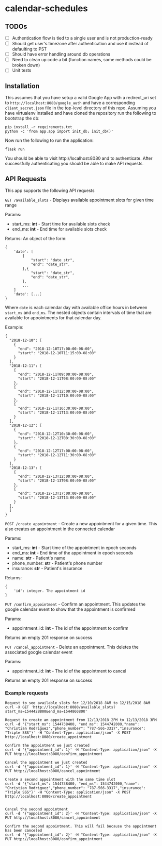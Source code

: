 # calendar-schedules

## TODOs

- [ ] Authentication flow is tied to a single user and is not production-ready
- [ ] Should get user's timezone after authentication and use it instead of defaulting to PST
- [ ] Should have error handling around db operations
- [ ] Need to clean up code a bit (function names, some methods could be broken down)
- [ ] Unit tests

## Installation

This assumes that you have setup a valid Google App with a redirect_uri set to `http://localhost:8080/google_auth` and have a corresponding `client_secret.json` file in the top-level directory of this repo. Assuming you have virtualenv installed and have cloned the repository run the following to bootstrap the db:

```
pip install -r requirements.txt
python -c 'from app.app import init_db; init_db()'
```

Now run the following to run the application:

```
flask run
```

You should be able to visit http://localhost:8080 and to authenticate. After successfully authenticating you should be able to make API requests.

## API Requests

This app supports the following API requests

`GET /available_slots` - Displays available appointment slots for given time range

Params:
- start_ms: **int** - Start time for available slots check
- end_ms: **int** - End time for available slots check

Returns:
An object of the form:
```
{
    'date': [
        {
            "start": "date_str",
            "end": "date_str",
        },{
            "start": "date_str",
            "end": "date_str",
        },
        ...
    ]
    'date': [...]
}
```
Where `date` is each calendar day with available office hours in between `start_ms` and `end_ms`. The nested objects contain intervals of time that are available for appointments for that calendar day.

Example:
```
{
  "2018-12-10": [
    {
      "end": "2018-12-10T17:00:00-08:00",
      "start": "2018-12-10T11:15:00-08:00"
    }
  ],
  "2018-12-11": [
    {
      "end": "2018-12-11T09:00:00-08:00",
      "start": "2018-12-11T08:00:00-08:00"
    },
    {
      "end": "2018-12-11T12:00:00-08:00",
      "start": "2018-12-11T10:00:00-08:00"
    },
    {
      "end": "2018-12-11T16:30:00-08:00",
      "start": "2018-12-11T13:00:00-08:00"
    }
  ],
  "2018-12-12": [
    {
      "end": "2018-12-12T10:30:00-08:00",
      "start": "2018-12-12T08:30:00-08:00"
    },
    {
      "end": "2018-12-12T17:00:00-08:00",
      "start": "2018-12-12T11:30:00-08:00"
    }
  ],
  "2018-12-13": [
    {
      "end": "2018-12-13T12:00:00-08:00",
      "start": "2018-12-13T08:00:00-08:00"
    },
    {
      "end": "2018-12-13T17:00:00-08:00",
      "start": "2018-12-13T13:00:00-08:00"
    }
  ],
  ]
}
```


`POST /create_appointment` - Create a new appointment for a given time. This also creates an appointment in the connected calendar

Params:
- start_ms: **int** - Start time of the appointment in epoch seconds
- end_ms: **int** - End time of the appointment in epoch seconds
- name: **str** - Patient's name
- phone_number: **str** - Patient's phone number
- insurance: **str** - Patient's insurance

Returns:
```
{
    'id': integer. The appointment id
}
```

`PUT /confirm_appointment` - Confirm an appointment. This updates the google calendar event to show that the appointment is confirmed

Params:
- appointment_id: **int** - The id of the appointment to confirm

Returns an empty 201 response on success


`PUT /cancel_appointment` - Delete an appointment. This deletes the associated google calendar event

Params:
- appointment_id: **int** - The id of the appointment to cancel

Returns an empty 201 response on success


### Example requests

```
Request to see available slots for 12/10/2018 8AM to 12/15/2018 8AM
curl -X GET 'http://localhost:8080/available_slots?start_ms=1544428800&end_ms=1544860800'

Request to create an appointment from 12/13/2018 2PM to 12/13/2018 3PM
curl -d '{"start_ms": 1544738400, "end_ms": 1544742000,"name": "Christian Rodriguez","phone_number": "787-566-3317","insurance": "Triple SSS"}' -H "Content-Type: application/json" -X POST http://localhost:8080/create_appointment

Confirm the appointment we just created
curl -d '{"appointment_id": 1}' -H "Content-Type: application/json" -X PUT http://localhost:8080/confirm_appointment

Cancel the appointment we just created
curl -d '{"appointment_id": 1}' -H "Content-Type: application/json" -X PUT http://localhost:8080/cancel_appointment

Create a second appointment with the same time slot
curl -d '{"start_ms": 1544738400, "end_ms": 1544742000,"name": "Christian Rodriguez","phone_number": "787-566-3317","insurance": "Triple SSS"}' -H "Content-Type: application/json" -X POST http://localhost:8080/create_appointment


Cancel the second appointment
curl -d '{"appointment_id": 2}' -H "Content-Type: application/json" -X PUT http://localhost:8080/cancel_appointment

Confirm the second appointment. This will fail because the appointment has been canceled
curl -d '{"appointment_id": 2}' -H "Content-Type: application/json" -X PUT http://localhost:8080/confirm_appointment
```
